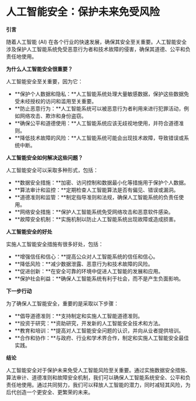 # 人工智能安全：保护未来免受风险

**引言**

随着人工智能 (AI) 在各个行业的快速发展，确保其安全至关重要。人工智能安全涉及保护人工智能系统免受恶意行为者和技术故障的侵害，确保其道德、公平和负责任地使用。

**为什么人工智能安全很重要？**

人工智能安全至关重要，因为它：

- **保护个人数据和隐私：**人工智能系统处理大量敏感数据，保护这些数据免受未经授权的访问和滥用至关重要。
- **防止恶意行为：**人工智能系统可以被恶意行为者利用来进行犯罪活动，例如网络攻击、欺诈和身份盗窃。
- **确保公平和道德使用：**人工智能系统应该无歧视地使用，并符合道德准则。
- **降低技术故障的风险：**人工智能系统可能会出现技术故障，导致错误或系统中断。

**人工智能安全如何解决这些问题？**

人工智能安全可以采取多种形式，包括：

- **数据安全措施：**加密、访问控制和数据最小化等措施用于保护个人数据。
- **算法审计和监控：**定期检查人工智能算法是否有偏见、错误或漏洞。
- **道德准则和监管：**制定指导准则和法规，确保人工智能系统的负责任使用。
- **网络安全措施：**保护人工智能系统免受网络攻击和恶意软件感染。
- **故障安全机制：**实施机制以防止人工智能系统出现故障或造成损害。

**人工智能安全的好处**

实施人工智能安全措施有很多好处，包括：

- **增强信任和信心：**提高公众对人工智能系统的信任和信心。
- **降低风险：**减少数据泄露、恶意行为和技术故障的风险。
- **促进创新：**在安全可靠的环境中促进人工智能的发展和应用。
- **保护社会利益：**确保人工智能系统有利于社会，而不是产生负面影响。

**下一步行动**

为了确保人工智能安全，重要的是采取以下步骤：

- **倡导道德准则：**支持制定和实施人工智能道德准则。
- **投资于研究：**资助研究，开发新的人工智能安全技术和方法。
- **教育和培训：**提高对人工智能安全问题的认识，并向从业者提供培训。
- **合作和协作：**与政府、行业和学术界合作，制定和实施人工智能安全最佳实践。

**结论**

人工智能安全对于保护未来免受人工智能风险至关重要。通过实施数据安全措施、算法审计、道德准则和故障安全机制，我们可以确保人工智能系统安全、公平和负责任地使用。通过共同努力，我们可以释放人工智能的潜力，同时减轻其风险，为后代创造一个更安全、更繁荣的未来。
